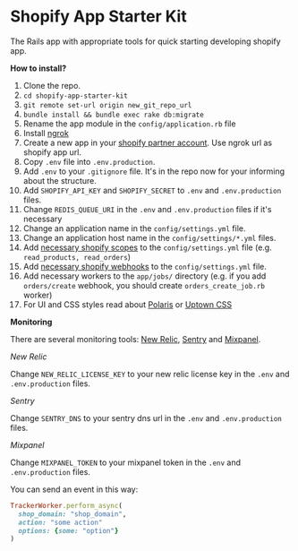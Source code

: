 # Shopify App Starter Kit

The Rails app with appropriate tools for quick starting developing shopify app.

**How to install?**

1. Clone the repo.
2. `cd shopify-app-starter-kit`
3. `git remote set-url origin new_git_repo_url`
4. `bundle install && bundle exec rake db:migrate`
5. Rename the app module in the `config/application.rb` file
6. Install [ngrok](https://ngrok.com/)
7. Create a new app in your [shopify partner account](partners.shopify.com). Use ngrok url as shopify app url.
8. Copy `.env` file into `.env.production`.
9. Add `.env` to your `.gitignore` file. It's in the repo now for your informing about the structure.
10. Add `SHOPIFY_API_KEY` and `SHOPIFY_SECRET` to `.env` and `.env.production` files.
11. Change `REDIS_QUEUE_URI` in the `.env` and `.env.production` files if it's necessary
12. Change an application name in the `config/settings.yml` file.
13. Change an application host name in the `config/settings/*.yml` files.
14. Add [necessary shopify scopes](https://help.shopify.com/api/getting-started/authentication/oauth#scopes) to the `config/settings.yml` file (e.g. `read_products, read_orders`)
15. Add [necessary shopify webhooks](https://help.shopify.com/api/reference/webhook) to the `config/settings.yml` file.
16. Add necessary workers to the `app/jobs/` directory (e.g. if you add `orders/create` webhook, you should create `orders_create_job.rb` worker)
17. For UI and CSS styles read about [Polaris](https://polaris.shopify.com/) or [Uptown CSS](http://www.uptowncss.com/)

**Monitoring**

There are several monitoring tools: [New Relic](https://newrelic.com), [Sentry](https://sentry.io) and [Mixpanel](https://mixpanel.com).

*New Relic*

Change `NEW_RELIC_LICENSE_KEY` to your new relic license key in the `.env` and `.env.production` files.

*Sentry*

Change `SENTRY_DNS` to your sentry dns url in the `.env` and `.env.production` files.

*Mixpanel*

Change `MIXPANEL_TOKEN` to your mixpanel token in the `.env` and `.env.production` files.

You can send an event in this way:

```ruby
TrackerWorker.perform_async(
  shop_domain: "shop_domain",
  action: "some action"
  options: {some: "option"}
)
```
